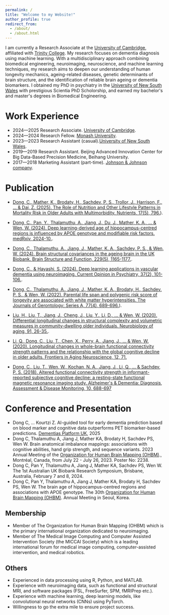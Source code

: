 ```yaml
---
permalink: /
title: "Welcome to my Website!"
author_profile: true
redirect_from: 
  - /about/
  - /about.html
---
```


I am currently a Research Associate at the [University of Cambridge](https://www.psychol.cam.ac.uk/), affiliated with [Trinity College](https://www.trin.cam.ac.uk/). My research focuses on dementia diagnosis using machine learning. With a multidisciplinary approach combining biomedical engineering, neuroimaging, neuroscience, and machine learning techniques, my research aims to deepen our understanding of human longevity mechanics, ageing-related diseases, genetic determinants of brain structure, and the identification of reliable brain ageing or dementia biomarkers.
I obtained my PhD in psychiatry in the [University of New South Wales](https://www.cheba.unsw.edu.au/) with prestigious Scientia PhD Scholorship, and earned my bachelor's and master's degrees in Biomedical Engineering. 


Work Experience
======
* 2024—2025 Research Associate. [University of Cambridge](https://www.psychol.cam.ac.uk/).
* 2024—2024 Research Fellow. [Monash University](https://www.monash.edu/medicine).
* 2023—2023 Research Assistant (casual).[University of New South Wales](https://www.cheba.unsw.edu.au/).
* 2019—2019 Research Assistant. Beijing Advanced Innovation Center for Big Data-Based Precision Medicine, Beihang University.
* 2017—2018 Marketing Assistant (part-time). [Johnson & Johnson company](https://www.jnj.com/).

Publication
======
* [Dong, C., Mather, K., Brodaty, H., Sachdev, P. S., Trollor, J., Harrison, F., ... & Dai, Z. (2025). The Role of Nutrition and Other Lifestyle Patterns in Mortality Risk in Older Adults with Multimorbidity. Nutrients, 17(5), 796.](https://www.mdpi.com/2072-6643/17/5/796)).

* [Dong, C., Pan, Y., Thalamuthu, A., Jiang, J., Du, J., Mather, K. A., ... & Wen, W. (2024). Deep learning-derived age of hippocampus-centred regions is influenced by APOE genotype and modifiable risk factors. medRxiv, 2024-10.](https://www.medrxiv.org/content/10.1101/2024.10.27.24316212v1).

* [Dong, C., Thalamuthu, A., Jiang, J., Mather, K. A., Sachdev, P. S., & Wen, W. (2024). Brain structural covariances in the ageing brain in the UK Biobank. Brain Structure and Function, 229(5), 1165-1177.](https://link.springer.com/article/10.1007/s00429-024-02794-4).

* [Dong, C., & Hayashi, S. (2024). Deep learning applications in vascular dementia using neuroimaging. Current Opinion in Psychiatry, 37(2), 101-106.](https://journals.lww.com/co-psychiatry/abstract/2024/03000/deep_learning_applications_in_vascular_dementia.8.aspx).

* [Dong, C., Thalamuthu, A., Jiang, J., Mather, K. A., Brodaty, H., Sachdev, P. S., & Wen, W. (2022). Parental life span and polygenic risk score of longevity are associated with white matter hyperintensities. The Journals of Gerontology: Series A, 77(4), 689-696.](https://academic.oup.com/biomedgerontology/article/77/4/689/6409172?login=false)).

* [Liu, H., Liu, T., Jiang, J., Cheng, J., Liu, Y., Li, D., ... & Wen, W. (2020). Differential longitudinal changes in structural complexity and volumetric measures in community-dwelling older individuals. Neurobiology of aging, 91, 26-35.](https://www.sciencedirect.com/science/article/abs/pii/S0197458020300567?via%3Dihub).

* [Li, Q., Dong, C., Liu, T., Chen, X., Perry, A., Jiang, J., ... & Wen, W. (2020). Longitudinal changes in whole-brain functional connectivity strength patterns and the relationship with the global cognitive decline in older adults. Frontiers in Aging Neuroscience, 12, 71.](https://www.frontiersin.org/journals/aging-neuroscience/articles/10.3389/fnagi.2020.00071/full)

* [Dong, C., Liu, T., Wen, W., Kochan, N. A., Jiang, J., Li, Q., ... & Sachdev, P. S. (2018). Altered functional connectivity strength in informant-reported subjective cognitive decline: a resting-state functional magnetic resonance imaging study. Alzheimer's & Dementia: Diagnosis, Assessment & Disease Monitoring, 10, 688-697](https://www.sciencedirect.com/science/article/pii/S2352872918300630)
 

Conference and Presentation
======
* Dong C, … Kourtzi Z. AI-guided tool for early dementia prediction based on blood marker and cognitive data outperforms PET biomarker-based predictions. [Dementias Platform UK](https://www.dementiasplatform.uk/), 2025
* Dong C, Thalamuthu A, Jiang J, Mather KA, Brodaty H, Sachdev PS, Wen W. Brain anatomical imbalance mappings: associations with cognitive abilities, hand grip strength, and sequence variants. 2023 Annual Meeting of the [Organization for Human Brain Mapping (OHBM)](https://www.humanbrainmapping.org/i4a/pages/index.cfm?pageid=1)., Montréal, Canada, from July 22 - July 26, 2023. Poster No: 2238.
* Dong C, Pan Y, Thalamuthu A, Jiang J, Mather KA, Sachdev PS, Wen W. The 1st Australian UK Biobank Research Symposium, Brisbane, Australia, February 7 and 8, 2024.
* Dong C, Pan Y, Thalamuthu A, Jiang J, Mather KA, Brodaty H, Sachdev PS, Wen W. The brain age of hippocampus-centred regions and associations with APOE genotype. The 30th [Organization for Human Brain Mapping (OHBM)](https://www.humanbrainmapping.org/i4a/pages/index.cfm?pageid=1). Annual Meeting in Seoul, Korea.


Membership
------
* Member of The Organization for Human Brain Mapping (OHBM) which is the primary international organization dedicated to neuroimaging.
* Member of The Medical Image Computing and Computer Assisted Intervention Society (the MICCAI Society) which is a leading international forum for medical image computing, computer-assisted intervention, and medical robotics.

Others
------
*	Experienced in data processing using R, Python, and MATLAB.
*	Experience with neuroimaging data, such as functional and structural MRI, and software packages (FSL, FreeSurfer, SPM, fMRIPrep etc.).
*	Experience with machine learning, deep learning models, like convolutional neural networks (CNNs) using PyTorch.
*	Willingness to go the extra mile to ensure project success.  

